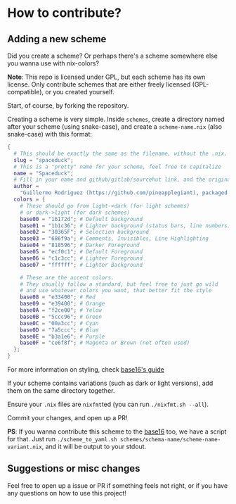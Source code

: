 # How to contribute?

## Adding a new scheme
Did you create a scheme? Or perhaps there's a scheme somewhere else you wanna use with nix-colors?

**Note**: This repo is licensed under GPL, but each scheme has its own license. Only contribute schemes that are either freely licensed (GPL-compatible), or you created yourself.

Start, of course, by forking the repository.

Creating a scheme is very simple. Inside `schemes`, create a directory named after your scheme (using snake-case), and create a `scheme-name.nix` (also snake-case) with this format:

```nix
{
  # This should be exactly the same as the filename, without the .nix. snake-case.
  slug = "spaceduck";
  # This is a "pretty" name for your scheme, feel free to capitalize
  name = "Spaceduck";
  # Fill in your name and github/gitlab/sourcehut link, and the original theme creator's (if not you)
  author =
    "Guillermo Rodriguez (https://github.com/pineapplegiant), packaged by Gabriel Fontes (https://github.com/Misterio77)";
  colors = {
    # These should go from light->dark (for light schemes)
    # or dark->light (for dark schemes)
    base00 = "16172d"; # Default background
    base01 = "1b1c36"; # Lighter background (status bars, line numbers)
    base02 = "30365F"; # Selection background
    base03 = "686f9a"; # Comments, Invisibles, Line Highlighting
    base04 = "818596"; # Darker Foreground
    base05 = "ecf0c1"; # Default Foreground
    base06 = "c1c3cc"; # Lighter Foreground
    base07 = "ffffff"; # Lighter Background

    # These are the accent colors.
    # They usually follow a standard, but feel free to just go wild
    # and use whatever colors you want, that better fit the style
    base08 = "e33400"; # Red
    base09 = "e39400"; # Orange
    base0A = "f2ce00"; # Yelow
    base0B = "5ccc96"; # Green
    base0C = "00a3cc"; # Cyan
    base0D = "7a5ccc"; # Blue
    base0E = "b3a1e6"; # Purple
    base0F = "ce6f8f"; # Magenta or Brown (not often used)
  };
}
```

For more information on styling, check [base16's guide](https://github.com/chriskempson/base16/blob/master/styling.md)

If your scheme contains variations (such as dark or light versions), add them on the same directory together.

Ensure your `.nix` files are `nixfmt`ted (you can run `./nixfmt.sh --all`).

Commit your changes, and open up a PR!

**PS**: If you wanna contribute this scheme to the [base16](https://github.com/chriskempson/base16) too, we have a script for that. Just run `./scheme_to_yaml.sh schemes/schema-name/scheme-name-variant.nix`, and it will be output to your stdout.

## Suggestions or misc changes
Feel free to open up a issue or PR if something feels not right, or if you have any questions on how to use this project!
